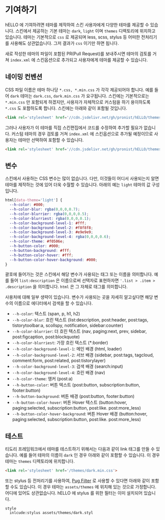 # 기여하기

hELLO 에 기여하려면 테마를 제작하여 스킨 사용자에게 다양한 테마를 제공할 수 있습니다. 스킨에서 제공하는 기본 테마는 `dark`, `light` 이며 `themes` 디렉토리에 위치하고 있습니다. 테마는 기본적으로 `css` 로 제공되며 less, scss, stylus 등 어떠한 전처리기를 사용해도 상관없습니다. 그저 결과가 `css` 이기만 하면 됩니다.

새로 작성한 테마의 파일이 포함된 PR(Pull Request)를 보내주시면 테마의 검토를 거쳐 `index.xml` 에 스킨옵션으로 추가되고 사용자에게 테마를 제공할 수 있습니다.

## 네이밍 컨벤션

CSS 파일 이름은 테마 하나당 `*.css, *.min.css` 가 각각 제공되어야 합니다. 예를 들어 `dark` 테마는 `dark.css`, `dark.min.css` 가 요구됩니다. 스킨에는 기본적으로는 `*.min.css` 만 포함되게 하겠지만, 사용자가 자체적으로 커스텀을 하기 용이하도록 `*.css` 도 포함하도록 합니다. 스킨에는 아래와 같이 포함될 것입니다.

```html
<link rel='stylesheet' href='//cdn.jsdelivr.net/gh/pronist/hELLO/themes/dark.min.css'>
```

그러나 사용자가 이 테마를 직접 스킨편집에서 코드를 수정하여 추가할 필요가 없습니다. 커스텀 테마의 경우 검토를 거쳐 `index.xml` 에 스킨옵션으로 추가될 예정이므로 사용자는 테마만 선택하여 포함할 수 있습니다.

```html
<link rel='stylesheet' href='//cdn.jsdelivr.net/gh/pronist/hELLO/themes/[##_var_light-theme_##].min.css'>
```

## 변수

스킨에서 사용하는 CSS 변수는 많이 없습니다. 다만, 이것들이 어디서 사용되는지 알면 테마를 제작하는 것에 있어 더욱 수월할 수 있습니다. 아래의 예는 `light` 테마의 값 구성입니다.

```css
html[data-theme='light'] {
  --h-color: #000;
  --h-color-blur: rgba(0,0,0,0.7);
  --h-color-blurrier: rgba(0,0,0,0.5);
  --h-color-blurriest: rgba(0,0,0,0.1);
  --h-color-background-level-1: #fff;
  --h-color-background-level-2: #f8f8f8;
  --h-color-background-level-3: #e9e9e9;
  --h-color-background-level-4: rgba(0,0,0,0.6);
  --h-color-theme: #f0506e;
  --h-button-color: #000;
  --h-button-background: #fff;
  --h-button-color-hover: #fff;
  --h-button-color-hover-background: #000;
}
```

괄호에 들어가는 것은 스킨에서 해당 변수가 사용되는 태그 또는 이름을 의미합니다. 예를 들어 `list:description` 은 이름으로써 선택자로 표현하자면 `'.list > .item > .description` 을 의미합니다. `html` 은 그 자체로 태그를 의미합니다.

사용처에 대해 일부 생략이 있습니다. 변수가 사용되는 곳을 자세히 알고싶다면 해당 변수의 이름으로 에디터에서 검색을 할 수 있습니다.

* `--h-color`: 텍스트 (span, p, h1, h2)
* `--h-color-blur`: 흐린 텍스트 (list:description, post:header, post:tags, tistorytoolbar:a, scollspy, notification, sidebar:counter)
* `--h-color-blurrier`: 더 흐린 텍스트 (nav, paging:next, prev, sidebar, post:figcaption, post:blockquote)
* `--h-color-blurriest`: 가장 흐린 텍스트 (*:border)
* `--h-color-background-level-1`: 메인 배경 (html, loader)
* `--h-color-background-level-2`: 서브 배경 (sidebar, post:tags, tagcloud, comment:form, post:related, post:tistorylayer)
* `--h-color-background-level-3`: 검색 배경 (search:input)
* `--h-color-background-level-4`: 흐린 배경 (nav)
* `--h-color-theme`: 앵커 (post:a)
* `--h-button-color`: 버튼 텍스트 (post:button, subscription:button, footer:button)
* `--h-button-background`: 버튼 배경 (post:button, footer:button)
* `--h-button-color-hover`: 버튼 Hover 텍스트 (button:hover, paging:selected, subscription:button, post:like. post:more_less)
* `--h-button-color-hover-background`: 버튼 Hover 배경 (button:hover, paging:selected, subscription:button, post:like. post:more_less)

## 테스트

티도리 프레임워크에서 테마를 테스트하기 위해서는 다음과 같이 link 태그를 만들 수 있습니다. 예를 들어 테마의 이름이 `dark` 인 경우 아래와 같이 포함할 수 있습니다. 이 경우 테마는 `themes` 디렉토리에 위치합니다.

```html
<link rel='stylesheet' href='/themes/dark.min.css'>
```

또는 stylus 등 전처리기를 사용하여, [Pug Filter](https://pugjs.org/language/filters.html) 로 사용할 수 있다면 아래와 같이 포함할 수도 있습니다. 이 경우 테마는 `assets/themes` 에 위치해 있는 것으로 가정합니다. 어디에 있어도 상관없습니다. hELLO 에 stylus 를 위한 필터는 이미 설치되어 있습니다.

```pug
style
  inlcude:stylus assets/themes/dark.styl
```

